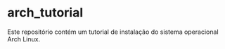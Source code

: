 # arch_tutorial
Este repositório contém um tutorial de instalação do sistema operacional Arch Linux.
